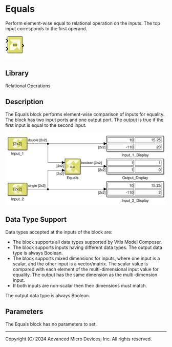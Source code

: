 # Equals

Perform element-wise equal to relational operation on the inputs. The
top input corresponds to the first operand.

![](./Images/block.png)

## Library

Relational Operations

## Description

The Equals block performs element-wise comparison of inputs for
equality. The block has two input ports and one output port. The output
is true if the first input is equal to the second input.


![](./Images/kvx1532103642824.png)

## Data Type Support

Data types accepted at the inputs of the block are:

- The block supports all data types supported by Vitis Model Composer.
- The block supports inputs having different data types. The output data
  type is always Boolean.
- The block supports mixed dimensions for inputs, where one input is a
  scalar, and the other input is a vector/matrix. The scalar value is
  compared with each element of the multi-dimensional input value for
  equality. The output has the same dimension as the multi-dimension
  input.
- If both inputs are non-scalar then their dimensions must match.

The output data type is always Boolean.

## Parameters

The Equals block has no parameters to set.

--------------
Copyright (C) 2024 Advanced Micro Devices, Inc.
All rights reserved.
